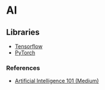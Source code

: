# AI

## Libraries
- [Tensorflow](https://www.tensorflow.org)
- [PyTorch](https://pytorch.org)

### References
- [Artificial Intelligence 101 (Medium)](https://medium.com/@diamond_io/artificial-intelligence-101-everything-you-need-to-know-to-understand-ai-8e20fe4bd750)